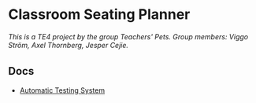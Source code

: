 # Classroom Seating Planner

###### This is a TE4 project by the group Teachers' Pets. Group members: Viggo Ström, Axel Thornberg, Jesper Cejie.

## Docs
-   [Automatic Testing System](/docs/testing.md)